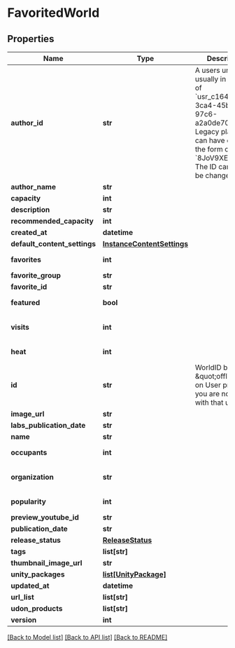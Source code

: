 # FavoritedWorld



## Properties
Name | Type | Description | Notes
------------ | ------------- | ------------- | -------------
**author_id** | **str** | A users unique ID, usually in the form of &#x60;usr_c1644b5b-3ca4-45b4-97c6-a2a0de70d469&#x60;. Legacy players can have old IDs in the form of &#x60;8JoV9XEdpo&#x60;. The ID can never be changed. | 
**author_name** | **str** |  | 
**capacity** | **int** |  | 
**description** | **str** |  | 
**recommended_capacity** | **int** |  | [optional] 
**created_at** | **datetime** |  | 
**default_content_settings** | [**InstanceContentSettings**](InstanceContentSettings.md) |  | [optional] 
**favorites** | **int** |  | [default to 0]
**favorite_group** | **str** |  | 
**favorite_id** | **str** |  | 
**featured** | **bool** |  | [default to False]
**visits** | **int** |  | [optional] [default to 0]
**heat** | **int** |  | [default to 0]
**id** | **str** | WorldID be \&quot;offline\&quot; on User profiles if you are not friends with that user. | 
**image_url** | **str** |  | 
**labs_publication_date** | **str** |  | 
**name** | **str** |  | 
**occupants** | **int** |  | [default to 0]
**organization** | **str** |  | [default to 'vrchat']
**popularity** | **int** |  | [default to 0]
**preview_youtube_id** | **str** |  | [optional] 
**publication_date** | **str** |  | 
**release_status** | [**ReleaseStatus**](ReleaseStatus.md) |  | 
**tags** | **list[str]** |   | 
**thumbnail_image_url** | **str** |  | 
**unity_packages** | [**list[UnityPackage]**](UnityPackage.md) |   | 
**updated_at** | **datetime** |  | 
**url_list** | **list[str]** |  | 
**udon_products** | **list[str]** |  | [optional] 
**version** | **int** |  | 

[[Back to Model list]](../README.md#documentation-for-models) [[Back to API list]](../README.md#documentation-for-api-endpoints) [[Back to README]](../README.md)


